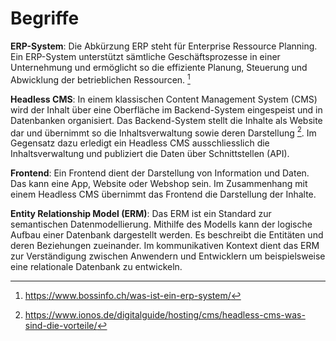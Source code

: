# Begriffe



**ERP-System**: Die Abkürzung ERP steht für Enterprise Ressource Planning. Ein ERP-System unterstützt sämtliche Geschäftsprozesse in einer Unternehmung und ermöglicht so die effiziente Planung, Steuerung und Abwicklung der betrieblichen Ressourcen. [^1]

**Headless CMS**: In einem klassischen Content Management System (CMS) wird der Inhalt über eine Oberfläche im Backend-System eingespeist und in Datenbanken organisiert. Das Backend-System stellt die Inhalte als Website dar und übernimmt so die Inhaltsverwaltung sowie deren Darstellung [^2]. Im Gegensatz dazu erledigt ein Headless CMS ausschliesslich die Inhaltsverwaltung und publiziert die Daten über Schnittstellen (API).

**Frontend**: Ein Frontend dient der Darstellung von Information und Daten. Das kann eine App, Website oder Webshop sein. Im Zusammenhang mit einem Headless CMS übernimmt das Frontend die Darstellung der Inhalte.

**Entity Relationship Model (ERM)**: Das ERM ist ein Standard zur semantischen Datenmodellierung. Mithilfe des Modells kann der logische Aufbau einer Datenbank dargestellt werden. Es beschreibt die Entitäten und deren Beziehungen zueinander. Im kommunikativen Kontext dient das ERM zur Verständigung zwischen Anwendern und Entwicklern um beispielsweise eine relationale Datenbank zu entwickeln.

[^1]: https://www.bossinfo.ch/was-ist-ein-erp-system/
[^2]: https://www.ionos.de/digitalguide/hosting/cms/headless-cms-was-sind-die-vorteile/